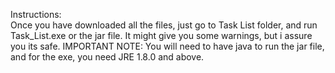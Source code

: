 Instructions:                           
Once you have downloaded all the files, just go to Task List folder, and run Task_List.exe or the jar file. It might give you some warnings, but i assure you its safe.
IMPORTANT NOTE: You will need to have java to run the jar file, and for the exe, you need JRE 1.8.0 and above.

